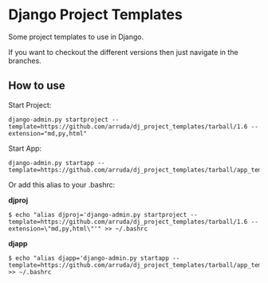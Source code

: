 Django Project Templates
=========================
Some project templates to use in Django.

If you want to checkout the different versions then just navigate in the branches.



How to use
----------

Start Project:

    django-admin.py startproject --template=https://github.com/arruda/dj_project_templates/tarball/1.6 --extension="md,py,html"

Start App:

    django-admin.py startapp --template=https://github.com/arruda/dj_project_templates/tarball/app_template


Or add this alias to your .bashrc:

**djproj**

    $ echo "alias djproj='django-admin.py startproject --template=https://github.com/arruda/dj_project_templates/tarball/1.6 --extension=\"md,py,html\"'" >> ~/.bashrc


**djapp**

    $ echo "alias djapp='django-admin.py startapp --template=https://github.com/arruda/dj_project_templates/tarball/app_template'" >> ~/.bashrc


